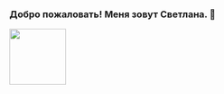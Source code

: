 ### Добро пожаловать! Меня зовут Светлана. 👋<div id="header" align="center">
  <img src="https://giphy.com/stickers/working-programing-programar-smGCEo5zsAXtK4bqAT" width="100"/>
</div>
<!--
**kurgulana/kurgulana** is a ✨ _special_ ✨ repository because its `README.md` (this file) appears on your GitHub profile.

Here are some ideas to get you started:

- 🔭 I’m currently working on ...
- 🌱 I’m currently learning ...
- 👯 I’m looking to collaborate on ...
- 🤔 I’m looking for help with ...
- 💬 Ask me about ...
- 📫 How to reach me: ...
- 😄 Pronouns: ...
- ⚡ Fun fact: ...
-->
